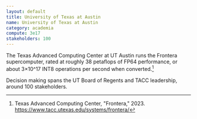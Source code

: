 ```yaml
---
layout: default
title: University of Texas at Austin
name: University of Texas at Austin
category: academia
compute: 3e17
stakeholders: 100
---
```


The Texas Advanced Computing Center at UT Austin runs the Frontera
supercomputer, rated at roughly 38 petaflops of FP64 performance, or
about 3×10^17 INT8 operations per second when converted.[^1]

Decision making spans the UT Board of Regents and TACC leadership,
around 100 stakeholders.

[^1]: Texas Advanced Computing Center, "Frontera," 2023. <https://www.tacc.utexas.edu/systems/frontera/>

